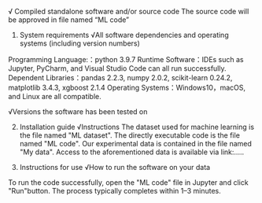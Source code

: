 √ Compiled standalone software and/or source code
The source code will be approved in file named “ML code”


1. System requirements
√All software dependencies and operating systems (including version numbers)

Programming Language:：python 3.9.7
Runtime Software：IDEs such as Jupyter, PyCharm, and Visual Studio Code can all run successfully.
Dependent Libraries：pandas 2.2.3, numpy 2.0.2, scikit-learn 0.24.2, matplotlib 3.4.3, xgboost 2.1.4
Operating Systems：Windows10，macOS, and Linux are all compatible.


√Versions the software has been tested on

2. Installation guide
√Instructions
The dataset used for machine learning is the file named "ML dataset".
The directly executable code is the file named "ML code".
Our experimental data is contained in the file named "My data".
Access to the aforementioned data is available via link:.....

3. Instructions for use
√How to run the software on your data

To run the code successfully, open the "ML code" file in Jupyter and click "Run"button. The process typically completes within 1–3 minutes.
